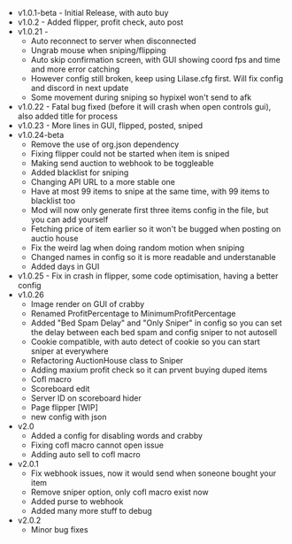 - v1.0.1-beta - Initial Release, with auto buy
- v1.0.2 - Added flipper, profit check, auto post
- v1.0.21 -
    - Auto reconnect to server when disconnected
    - Ungrab mouse when sniping/flipping
    - Auto skip confirmation screen, with GUI showing coord fps and time and more error catching
    - However config still broken, keep using Lilase.cfg first. Will fix config and discord in next update
    - Some movement during sniping so hypixel won't send to afk
- v1.0.22 - Fatal bug fixed (before it will crash when open controls gui), also added title for process
- v1.0.23 - More lines in GUI, flipped, posted, sniped
- v1.0.24-beta
    - Remove the use of org.json dependency
    - Fixing flipper could not be started when item is sniped
    - Making send auction to webhook to be toggleable
    - Added blacklist for sniping
    - Changing API URL to a more stable one
    - Have at most 99 items to snipe at the same time, with 99 items to blacklist too
    - Mod will now only generate first three items config in the file, but you can add yourself
    - Fetching price of item earlier so it won't be bugged when posting on auctio house
    - Fix the weird lag when doing random motion when sniping
    - Changed names in config so it is more readable and understanable
    - Added days in GUI
- v1.0.25 - Fix in crash in flipper, some code optimisation, having a better config
- v1.0.26 
    - Image render on GUI of crabby
    - Renamed ProfitPercentage to MinimumProfitPercentage
    - Added "Bed Spam Delay" and "Only Sniper" in config so you can set the delay between each bed spam and config sniper to not autosell
    - Cookie compatible, with auto detect of cookie so you can start sniper at everywhere
    - Refactoring AuctionHouse class to Sniper
    - Adding maxium profit check so it can prvent buying duped items
    - Cofl macro
    - Scoreboard edit
    - Server ID on scoreboard hider
    - Page flipper [WIP]
    - new config with json
- v2.0
    - Added a config for disabling words and crabby
    - Fixing cofl macro cannot open issue
    - Adding auto sell to cofl macro
- v2.0.1
    - Fix webhook issues, now it would send when soneone bought your item
    - Remove sniper option, only cofl macro exist now
    - Added purse to webhook
    - Added many more stuff to debug
- v2.0.2
    - Minor bug fixes